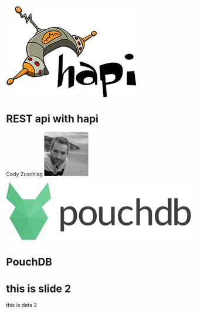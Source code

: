 ![hapi logo](images/hapi.png)

# REST api with hapi

Cody Zuschlag ![cody](images/cody1_bw_100px.jpg)


![pouchdb logo](images/pouchdb-logo.svg)

# PouchDB




# this is slide 2

this is data 2
